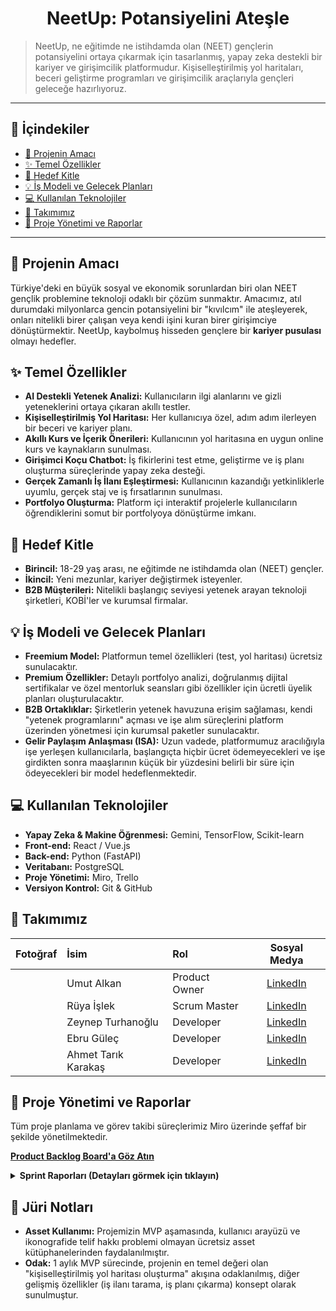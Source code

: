 <div align="center">
<h1>NeetUp: Potansiyelini Ateşle</h1>
</div>

> NeetUp, ne eğitimde ne istihdamda olan (NEET) gençlerin potansiyelini ortaya çıkarmak için tasarlanmış, yapay zeka destekli bir kariyer ve girişimcilik platformudur. Kişiselleştirilmiş yol haritaları, beceri geliştirme programları ve girişimcilik araçlarıyla gençleri geleceğe hazırlıyoruz.

-----

## 📜 İçindekiler

- [🚀 Projenin Amacı](#projenin-amacı)
- [✨ Temel Özellikler](#temel-özellikler)
- [🎯 Hedef Kitle](#hedef-kitle)
- [💡 İş Modeli ve Gelecek Planları](#iş-modeli-ve-gelecek-planları)
- [💻 Kullanılan Teknolojiler](#kullanılan-teknolojiler)
- [👥 Takımımız](#takımımız)
- [📂 Proje Yönetimi ve Raporlar](#proje-yönetimi-ve-raporlar)

-----

## 🚀 Projenin Amacı

Türkiye'deki en büyük sosyal ve ekonomik sorunlardan biri olan NEET gençlik problemine teknoloji odaklı bir çözüm sunmaktır. Amacımız, atıl durumdaki milyonlarca gencin potansiyelini bir "kıvılcım" ile ateşleyerek, onları nitelikli birer çalışan veya kendi işini kuran birer girişimciye dönüştürmektir. NeetUp, kaybolmuş hisseden gençlere bir **kariyer pusulası** olmayı hedefler.

## ✨ Temel Özellikler

- **AI Destekli Yetenek Analizi:** Kullanıcıların ilgi alanlarını ve gizli yeteneklerini ortaya çıkaran akıllı testler.
- **Kişiselleştirilmiş Yol Haritası:** Her kullanıcıya özel, adım adım ilerleyen bir beceri ve kariyer planı.
- **Akıllı Kurs ve İçerik Önerileri:** Kullanıcının yol haritasına en uygun online kurs ve kaynakların sunulması.
- **Girişimci Koçu Chatbot:** İş fikirlerini test etme, geliştirme ve iş planı oluşturma süreçlerinde yapay zeka desteği.
- **Gerçek Zamanlı İş İlanı Eşleştirmesi:** Kullanıcının kazandığı yetkinliklerle uyumlu, gerçek staj ve iş fırsatlarının sunulması.
- **Portfolyo Oluşturma:** Platform içi interaktif projelerle kullanıcıların öğrendiklerini somut bir portfolyoya dönüştürme imkanı.

## 🎯 Hedef Kitle

- **Birincil:** 18-29 yaş arası, ne eğitimde ne istihdamda olan (NEET) gençler.
- **İkincil:** Yeni mezunlar, kariyer değiştirmek isteyenler.
- **B2B Müşterileri:** Nitelikli başlangıç seviyesi yetenek arayan teknoloji şirketleri, KOBİ'ler ve kurumsal firmalar.

## 💡 İş Modeli ve Gelecek Planları

- **Freemium Model:** Platformun temel özellikleri (test, yol haritası) ücretsiz sunulacaktır.
- **Premium Özellikler:** Detaylı portfolyo analizi, doğrulanmış dijital sertifikalar ve özel mentorluk seansları gibi özellikler için ücretli üyelik planları oluşturulacaktır.
- **B2B Ortaklıklar:** Şirketlerin yetenek havuzuna erişim sağlaması, kendi "yetenek programlarını" açması ve işe alım süreçlerini platform üzerinden yönetmesi için kurumsal paketler sunulacaktır.
- **Gelir Paylaşım Anlaşması (ISA):** Uzun vadede, platformumuz aracılığıyla işe yerleşen kullanıcılarla, başlangıçta hiçbir ücret ödemeyecekleri ve işe girdikten sonra maaşlarının küçük bir yüzdesini belirli bir süre için ödeyecekleri bir model hedeflenmektedir.

## 💻 Kullanılan Teknolojiler

- **Yapay Zeka & Makine Öğrenmesi:** Gemini, TensorFlow, Scikit-learn
- **Front-end:** React / Vue.js
- **Back-end:** Python (FastAPI)
- **Veritabanı:** PostgreSQL
- **Proje Yönetimi:** Miro, Trello
- **Versiyon Kontrol:** Git & GitHub

## 👥 Takımımız

| Fotoğraf | İsim | Rol | Sosyal Medya |
| :---: | :--- | :--- | :---: |
| | Umut Alkan | Product Owner | [LinkedIn](https://www.linkedin.com/in/umutalkan42) |
| | Rüya İşlek | Scrum Master | [LinkedIn](www.linkedin.com/in/ruyaislek) |
| | Zeynep Turhanoğlu | Developer | [LinkedIn](https://www.linkedin.com/in/zeynepturhanoglu/) |
| | Ebru Güleç | Developer | [LinkedIn](https://www.linkedin.com/in/ebrugulec/) |
| | Ahmet Tarık Karakaş  | Developer | [LinkedIn](http://www.linkedin.com/in/ahmettarikkarakas) |
## 📂 Proje Yönetimi ve Raporlar

Tüm proje planlama ve görev takibi süreçlerimiz Miro üzerinde şeffaf bir şekilde yönetilmektedir.

[**Product Backlog Board'a Göz Atın**](https://docs.google.com/spreadsheets/d/1YclEtN6_b6VcYgTKuhjry0rFeNMG__QC0wMk-4hHQ98/edit?usp=sharing)

<details>
<summary><b>Sprint Raporları (Detayları görmek için tıklayın)</b></summary>

-----

### Sprint 1 Raporu

- **Ana Odak:** Projenin temellerinin atılması ve çekirdek kullanıcı akışının oluşturulması.
- **Tamamlanan Puan:** 
- **Daily Scrum Raporları:** 
- **Sprint Sonu Görüntüsü:**

-----

### Sprint 2 Raporu

- **Ana Odak:** 
- **Tamamlanan Puan:** 
- **Daily Scrum Raporları:** 
- **Sprint Sonu Görüntüsü:**

-----

### Sprint 3 Raporu

- **Ana Odak:**
- **Tamamlanan Puan:** 
- **Daily Scrum Raporları:**
- **Sprint Sonu Görüntüsü:**

</details>

## 📝 Jüri Notları

- **Asset Kullanımı:** Projemizin MVP aşamasında, kullanıcı arayüzü ve ikonografide telif hakkı problemi olmayan ücretsiz asset kütüphanelerinden faydalanılmıştır.
- **Odak:** 1 aylık MVP sürecinde, projenin en temel değeri olan "kişiselleştirilmiş yol haritası oluşturma" akışına odaklanılmış, diğer gelişmiş özellikler (iş ilanı tarama, iş planı çıkarma) konsept olarak sunulmuştur.
